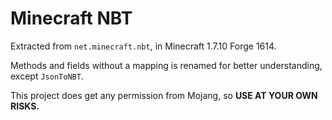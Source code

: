 # Minecraft NBT

Extracted from `net.minecraft.nbt`, in Minecraft 1.7.10 Forge 1614.

Methods and fields without a mapping is renamed for better understanding, except `JsonToNBT`.

This project does get any permission from Mojang, so **USE AT YOUR OWN RISKS.**
